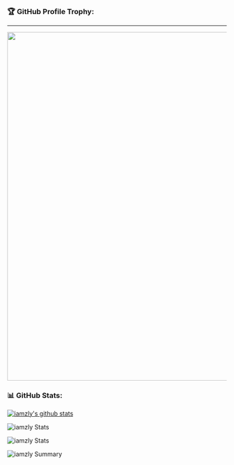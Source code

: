 ### 🏆 GitHub Profile Trophy:
---
<a href="https://github.com/ryo-ma/github-profile-trophy">
  <img width=800 src="https://github-profile-trophy.vercel.app/?username=iamzly&column=8&theme=radical&no-frame=true&no-bg=true"/>
</a>

### 📊 GitHub Stats:

[![iamzly's github stats](https://github-readme-stats.vercel.app/api?username=iamzly&show_icons=true&theme=radical)](https://github.com/iamzly/)

![iamzly Stats](https://github-profile-summary-cards.vercel.app/api/cards/repos-per-language?username=iamzly&theme=solarized_dark)

![iamzly Stats](https://github-profile-summary-cards.vercel.app/api/cards/most-commit-language?username=iamzly&theme=solarized_dark)

![iamzly Summary](https://github-profile-summary-cards.vercel.app/api/cards/profile-details?username=iamzly&theme=solarized_dark)
